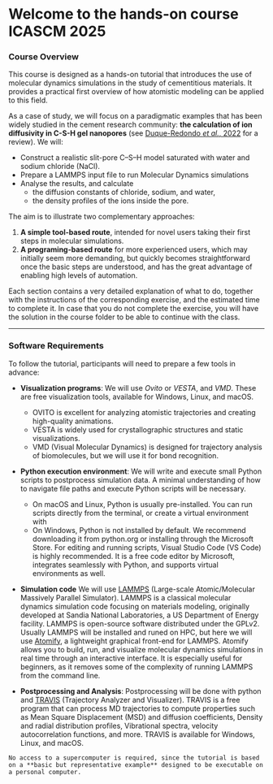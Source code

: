 # Welcome to the hands-on course ICASCM 2025

### Course Overview  

This course is designed as a hands-on tutorial that introduces the use of molecular dynamics simulations in the study of cementitious materials. It provides a practical first overview of how atomistic modeling can be applied to this field.  

As a case of study, we will focus on a paradigmatic examples that has been widely studied in the cement research community: **the calculation of ion diffusivity in C-S-H gel nanopores** (see [Duque-Redondo *et al.*, 2022](https://doi.org/10.1016/j.cemconres.2022.106784) for a review). We will: 

- Construct a realistic slit-pore C–S–H model saturated with water and sodium chloride (NaCl).
- Prepare a LAMMPS input file to run Molecular Dynamics simulations
- Analyse the results, and calculate
  - the diffusion constants of chloride, sodium, and water,  
  - the density profiles of the ions inside the pore.  

The aim is to illustrate two complementary approaches:  

1. **A simple tool-based route**, intended for novel users taking their first steps in molecular simulations.  
2. **A programing-based route** for more experienced users, which may initially seem more demanding, but quickly becomes straightforward once the basic steps are understood, and has the great advantage of enabling high levels of automation.  

Each section contains a very detailed explanation of what to do, together with the instructions of the corresponding exercise, and the estimated time to complete it. In case that you do not complete the exercise, you will have the solution in the course folder to be able to continue with the class.

---

### Software Requirements  

To follow the tutorial, participants will need to prepare a few tools in advance:  

- **Visualization programs**: We will use *Ovito* or *VESTA*, and *VMD*. These are free visualization tools, available for Windows, Linux, and macOS.
  - OVITO is excellent for analyzing atomistic trajectories and creating high-quality animations.
  - VESTA is widely used for crystallographic structures and static visualizations.
  - VMD (Visual Molecular Dynamics) is designed for trajectory analysis of biomolecules, but we will use it for bond recognition. 

- **Python execution environment**: We will write and execute small Python scripts to postprocess simulation data. A minimal understanding of how to navigate file paths and execute Python scripts will be necessary.
  - On macOS and Linux, Python is usually pre-installed. You can run scripts directly from the terminal, or create a virtual environment with 
  - On Windows, Python is not installed by default. We recommend downloading it from python.org or installing through the Microsoft Store. For editing and running scripts, Visual Studio Code (VS Code) is highly recommended. It is a free code editor by Microsoft, integrates seamlessly with Python, and supports virtual environments as well.

- **Simulation code** We will use [LAMMPS](https://docs.lammps.org) (Large-scale Atomic/Molecular Massively Parallel Simulator). LAMMPS is a classical molecular dynamics simulation code focusing on materials modeling, originally developed at Sandia National Laboratories, a US Department of Energy facility. LAMMPS is open-source software distributed under the GPLv2. Usually LAMMPS will be installed and runed on HPC, but here we will use [Atomify](https://andeplane.github.io/atomify/), a lightweight graphical front-end for LAMMPS. Atomify allows you to build, run, and visualize molecular dynamics simulations in real time through an interactive interface. It is especially useful for beginners, as it removes some of the complexity of running LAMMPS from the command line.

- **Postprocessing and Analysis**: Postprocessing will be done with python and [TRAVIS](travis-analyzer.de) (Trajectory Analyzer and Visualizer). TRAVIS is a free program that can process MD trajectories to compute properties such as Mean Square Displacement (MSD) and diffusion coefficients, Density and radial distribution profiles, Vibrational spectra, velocity autocorrelation functions, and more. TRAVIS is available for Windows, Linux, and macOS.

```{note}
No access to a supercomputer is required, since the tutorial is based on a **basic but representative example** designed to be executable on a personal computer.  
```
